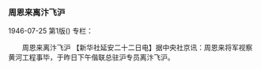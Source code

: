 ### 周恩来离汴飞沪

1946-07-25
第1版()
专栏：

　　周恩来离汴飞沪
    【新华社延安二十二日电】据中央社京讯：周恩来将军视察黄河工程事毕，于昨日下午偕联总驻沪专员离汴飞沪。

